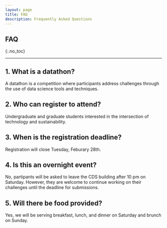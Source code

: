 ```yaml
---
layout: page
title: FAQ
description: Frequently Asked Questions
---
```


## FAQ
{:.no_toc}

<!-- {% for q in site.faqs %}
{{q}}
{% endfor %} -->

---

## 1. What is a datathon?

A datathon is a competition where participants address challenges through the use of data science tools and techniques. 

## 2. Who can register to attend?

Undergraduate and graduate students interested in the intersection of technology and sustainability.

## 3. When is the registration deadline?

Registration will close Tuesday, Feburary 28th.

## 4. Is this an overnight event?

No, partipants will be asked to leave the CDS building after 10 pm on Saturday. However, they are welcome to continue working on their challenges until the deadline for submissions.

## 5. Will there be food provided?

Yes, we will be serving breakfast, lunch, and dinner on Saturday and brunch on Sunday.



